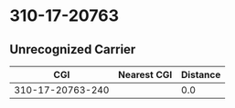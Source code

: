 # 310-17-20763
## Unrecognized Carrier


| CGI | Nearest CGI | Distance |
|-----|-------------|----------|
| 310-17-20763-240 |  | 0.0 |
